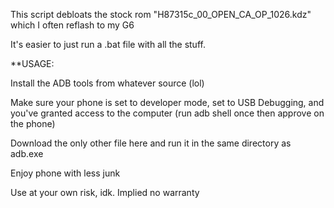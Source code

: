 This script debloats the stock rom "H87315c_00_OPEN_CA_OP_1026.kdz" which I often reflash to my G6

It's easier to just run a .bat file with all the stuff. 


**USAGE:

Install the ADB tools from whatever source (lol)

Make sure your phone is set to developer mode, set to USB Debugging, and you've granted access to the computer (run adb shell once then approve on the phone)

Download the only other file here and run it in the same directory as adb.exe

Enjoy phone with less junk

Use at your own risk, idk. Implied no warranty
